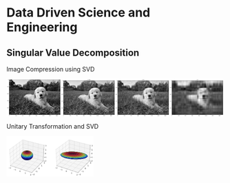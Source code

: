 # Data Driven Science and Engineering 
 
## Singular Value Decomposition
Image Compression using SVD
<div style="display: flex; justify-content: space-around;">
  <img src="./images/original.png" alt="" style="width:25%;"/>
  <img src="./images/compression at r=100.png" alt="" style="width:25%;"/>
  <img src="./images/compression at r=20.png" alt="" style="width:25%;"/>
  <img src="./images/compression at r=5.png" alt="" style="width:25%;"/>
</div>

Unitary Transformation and SVD
<div style="display: flex; justify-content: left;">
    <img src="./images/output.png" alt="" style="width:40%;"/>
</div>